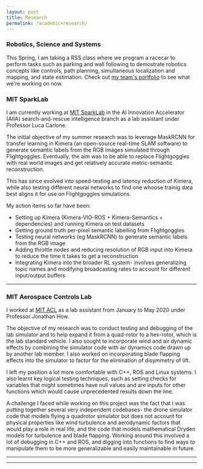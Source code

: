 ```yaml
---
layout: post
title: Research 
permalink: /academic+research/
---
```

### Robotics, Science and Systems
This Spring, I am taking a RSS class where we program a racecar to perform tasks such as parking and wall following to demostrate robotics concepts like controls, path planning, simultaneous localization and mapping, and state estimation. Check out [my team's portfolio](https://github.mit.edu/pages/rss2021-3/website/) to see what we're working on now. 

### MIT SparkLab

I am currently working at [MIT SparkLab](http://web.mit.edu/sparklab/) in the AI Innovation Accelerator (AIIA) search-and-rescue intelligence branch as a lab assistant under Professor Luca Carlone.

The initial objective of my summer research was to leverage MaskRCNN for transfer learning in Kimera (an open-source real-time SLAM software) to generate semantic labels from the RGB images simulated through Flightgoggles. Eventually, the aim was to be able to replace Flightgoggles with real world images and get relatively accurate metric-semantic reconstruction.

This has since evolved into speed-testing and latency reduction of Kimera, while also testing different neural networks to find one whoose trainig data best aligns it for use on Flightgoggles simulations.

My action items so far have been:
* Setting up Kimera (Kimera-VIO-ROS + Kimera-Semantics + dependencies) and running Kimera on test datasets
* Getting ground truth per-pixel semantic labelling from Flightgoggles 
* Testing neural networks (eg MaskRCNN) to generate semantic labels from the RGB image
* Adding throttle nodes and reducing resolution of RGB input into Kimera to reduce the time it takes to get a reconstruction
* Integrating Kimera into the broader RL system- involves generalizing topic names and modifying broadcasting rates to account for different input/output buffers


*******

### MIT Aerospace Controls Lab

I worked at [MIT ACL](http://acl.mit.edu) as a lab assistant from January to May 2020 under Professor Jonathan How.

The objective of my research was to conduct testing and debugging of the lab simulator and to help expand it from a quad-rotor to a hex-rotor, which is the lab standard vehicle. I also sought to incorporate wind and air dynamic effects by combining the simulator code with air dynamics code drawn up by another lab member. I also worked on incorporating blade flapping effects into the simulator to factor for the elimination of disymmetry of lift. 

I left my position a lot more comfortable with C++, ROS and Linux systems. I also learnt key logical testing techniques, such as setting checks for variables that might sometimes have null values and are inputs for other functions which would cause unprecedented results down the line.  

A challenge I faced while working on this project was the fact that I was putting together several very independent codebases- the drone simulator code that models flying a quadrotor simulator but does not account for physical properties like wind turbulence and aerodynamic factors that would play a role in real life, and the code that models mathematical Dryden models for turbulence and blade flapping. Working around this involved a lot of debugging in C++ and ROS, and digging into functions to find ways to manipulate them to be more generalizable and easily maintainable in future.

******
-------
